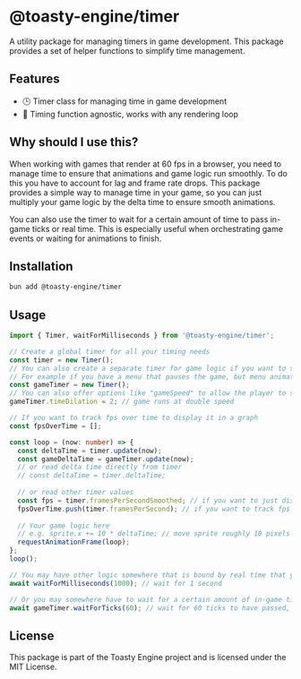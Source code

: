 # @toasty-engine/timer
    
<!-- automd:badges color="yellow" name="@toasty-engine/timer" license codecov no-npmDownloads -->
<!-- /automd -->

A utility package for managing timers in game development. This package provides a set of helper functions to simplify time management.

## Features

- 🕒 Timer class for managing time in game development
- 🚀 Timing function agnostic, works with any rendering loop

## Why should I use this?

When working with games that render at 60 fps in a browser, you need to manage time to ensure that animations and game logic run smoothly.
To do this you have to account for lag and frame rate drops. This package provides a simple way to manage time in your game,
so you can just multiply your game logic by the delta time to ensure smooth animations.

You can also use the timer to wait for a certain amount of time to pass in-game ticks or real time.
This is especially useful when orchestrating game events or waiting for animations to finish.

## Installation

```sh
bun add @toasty-engine/timer
```

## Usage

```typescript
import { Timer, waitForMilliseconds } from '@toasty-engine/timer';

// Create a global timer for all your timing needs
const timer = new Timer();
// You can also create a separate timer for game logic if you want to separate game logic from rendering
// For example if you have a menu that pauses the game, but menu animations should still run
const gameTimer = new Timer();
// You can also offer options like "gameSpeed" to allow the player to speed up or slow down the game
gameTimer.timeDilation = 2; // game runs at double speed

// If you want to track fps over time to display it in a graph
const fpsOverTime = [];

const loop = (now: number) => {
  const deltaTime = timer.update(now);
  const gameDeltaTime = gameTimer.update(now);
  // or read delta time directly from timer
  // const deltaTime = timer.deltaTime;
    
  // or read other timer values
  const fps = timer.framesPerSecondSmoothed; // if you want to just display a single number use the smoothed value
  fpsOverTime.push(timer.framesPerSecond); // if you want to track fps over time use the exact value
    
  // Your game logic here
  // e.g. sprite.x += 10 * deltaTime; // move sprite roughly 10 pixels per frame
  requestAnimationFrame(loop);
};
loop();

// You may have other logic somewhere that is bound by real time that you have to wait for
await waitForMilliseconds(1000); // wait for 1 second

// Or you may somewhere have to wait for a certain amount of in-game ticks to have passed
await gameTimer.waitForTicks(60); // wait for 60 ticks to have passed, this may be more than 60 update calls if the game is lagging or with more or less speed
```

## License

This package is part of the Toasty Engine project and is licensed under the MIT License.

<!-- automd:contributors author="story75" -->
<!-- /automd -->

<!-- automd:with-automd -->
<!-- /automd -->

